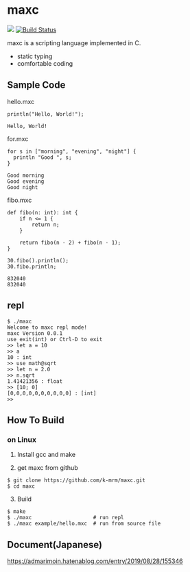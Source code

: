 # maxc
[![](http://img.shields.io/badge/license-MIT-blue.svg)](./LICENSE)
[![Build Status](https://travis-ci.com/k-mrm/maxc.svg?branch=master)](https://travis-ci.com/k-mrm/maxc)

maxc is a scripting language implemented in C.

- static typing
- comfortable coding

## Sample Code

hello.mxc
```
println("Hello, World!");
```
```
Hello, World!
```

for.mxc
```
for s in ["morning", "evening", "night"] {
  println "Good ", s;
}
```
```
Good morning
Good evening
Good night
```

fibo.mxc
```
def fibo(n: int): int {
    if n <= 1 {
        return n;
    }

    return fibo(n - 2) + fibo(n - 1);
}

30.fibo().println();
30.fibo.println;
```
```
832040
832040
```

## repl

```
$ ./maxc
Welcome to maxc repl mode!
maxc Version 0.0.1
use exit(int) or Ctrl-D to exit
>> let a = 10
>> a
10 : int
>> use math@sqrt
>> let n = 2.0
>> n.sqrt
1.41421356 : float
>> [10; 0]
[0,0,0,0,0,0,0,0,0,0] : [int]
>> 

```

## How To Build
### on Linux

1. Install gcc and make

2. get maxc from github
```
$ git clone https://github.com/k-mrm/maxc.git
$ cd maxc
```

3. Build
```
$ make
$ ./maxc                    # run repl
$ ./maxc example/hello.mxc  # run from source file
```

## Document(Japanese)
https://admarimoin.hatenablog.com/entry/2019/08/28/155346

